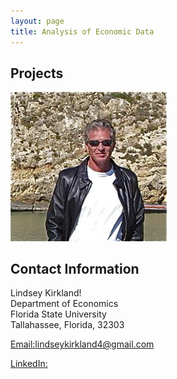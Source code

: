```yaml
---
layout: page
title: Analysis of Economic Data
---
```


##  Projects
<a> 
<img src="pmb2.png" alt="photo1" width="250"/>
</a>

## Contact Information 

Lindsey Kirkland!<br/>
Department of Economics<br/>
Florida State University <br/>
Tallahassee, Florida, 32303 <br/>

[Email:lindseykirkland4@gmail.com](mailto:lindseykirkland4@gmail.com)

[LinkedIn:](https://www.linkedin.com/in/lindseyekirkland)